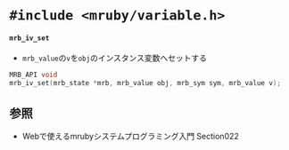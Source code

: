# `#include <mruby/variable.h>`
#### `mrb_iv_set`
- `mrb_value`の`v`を`obj`のインスタンス変数へセットする

```c
MRB_API void
mrb_iv_set(mrb_state *mrb, mrb_value obj, mrb_sym sym, mrb_value v);
```

## 参照
- Webで使えるmrubyシステムプログラミング入門 Section022
